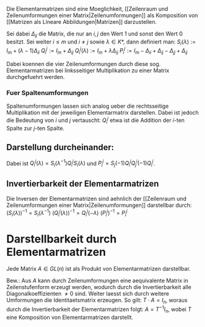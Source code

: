 Die Elementarmatrizen sind eine Moeglichkeit, [[Zeilenraum und Zeilenumformungen einer Matrix|Zeilenumformungen]] als Komposition von [[Matrizen als Lineare Abbildungen|Matrizen]] darzustellen. 

Sei dabei $\Delta_{ij}$ die Matrix, die nur an $i,j$ den Wert $1$ und sonst den Wert $0$ besitzt. Sei weiter $i \le m$ und $i \neq j$ sowie $\lambda \in K*$, dann definiert man:
$S_i(\lambda) := I_m + (\lambda - 1)\Delta_{ii}$ 
$Q_i^j := I_m + \Delta_{ij}$
$Q_i^j(\lambda) := I_m + \lambda \Delta_{ij}$ 
$P_i^j := I_m - \Delta_{ii} + \Delta_{ij} - \Delta_{jj} + \Delta_{ij}$

Dabei koennen die vier Zeilenumformungen durch diese sog. Elementarmatrizen bei linksseitiger Multiplikation zu einer Matrix durchgefuehrt werden.

### Fuer Spaltenumformungen
Spaltenumformungen lassen sich analog ueber die rechtsseitige Multiplikation mit der jeweiligen Elementarmatrix darstellen. Dabei ist jedoch die Bedeutung von $i$ und $j$ vertauscht: $Q_i^j$ etwa ist die Addition der $i$-ten Spalte zur $j$-ten Spalte. 

## Darstellung durcheinander:
Dabei ist $Q_i^j(\lambda) = S_i(\lambda^{-1})Q_i^jS_i(\lambda)$ und $P_i^j = S_j(-1)Q_i^jQ_j^i(-1)Q_i^j$.

## Invertierbarkeit der Elementarmatrizen
Die Inversen der Elementarmatrizen sind aehnlich der [[Zeilenraum und Zeilenumformungen einer Matrix|Zeilenumformungen]] darstellbar durch:
$(S_i(\lambda))^{-1} = S_i(\lambda^{-1})$
$(Q_i^j(\lambda))^{-1} = Q_i^j(-\lambda)$
$(P_i^j)^{-1} = P_i^j$
# Darstellbarkeit durch Elementarmatrizen
Jede Matrix $A \in GL(n)$ ist als Produkt von Elementarmatrizen darstellbar.

Bew.:
	Aus $A$ kann durch Zeilenumformungen eine aequivalente Matrix in Zeilenstufenform erzeugt werden, wodurch durch die Invertierbarkeit alle Diagonalkoeffizienten $\neq 0$ sind. Weiter laesst sich durch weitere Umformungen die Identitaetsmatrix erzeugen. So gilt: $T \cdot A = I_n$, woraus durch die Invertierbarkeit der Elementarmatrizen folgt: $A = T^{-1} I_n$, wobei $T$ eine Komposition von Elementarmatrizen darstellt.

